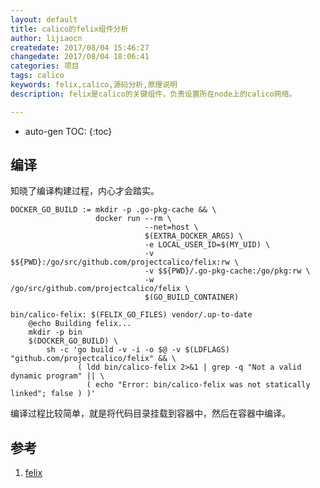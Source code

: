 ```yaml
---
layout: default
title: calico的felix组件分析
author: lijiaocn
createdate: 2017/08/04 15:46:27
changedate: 2017/08/04 18:06:41
categories: 项目
tags: calico
keywords: felix,calico,源码分析,原理说明
description: felix是calico的关键组件，负责设置所在node上的calico网络。

---
```


* auto-gen TOC:
{:toc}

## 编译

知晓了编译构建过程，内心才会踏实。

	DOCKER_GO_BUILD := mkdir -p .go-pkg-cache && \
	                   docker run --rm \
	                              --net=host \
	                              $(EXTRA_DOCKER_ARGS) \
	                              -e LOCAL_USER_ID=$(MY_UID) \
	                              -v $${PWD}:/go/src/github.com/projectcalico/felix:rw \
	                              -v $${PWD}/.go-pkg-cache:/go/pkg:rw \
	                              -w /go/src/github.com/projectcalico/felix \
	                              $(GO_BUILD_CONTAINER)
	
	bin/calico-felix: $(FELIX_GO_FILES) vendor/.up-to-date
	    @echo Building felix...
	    mkdir -p bin
	    $(DOCKER_GO_BUILD) \
	        sh -c 'go build -v -i -o $@ -v $(LDFLAGS) "github.com/projectcalico/felix" && \
	               ( ldd bin/calico-felix 2>&1 | grep -q "Not a valid dynamic program" || \
	                 ( echo "Error: bin/calico-felix was not statically linked"; false ) )'

编译过程比较简单，就是将代码目录挂载到容器中，然后在容器中编译。

## 参考

1. [felix][1]

[1]: https://github.com/projectcalico/felix  "felix"
